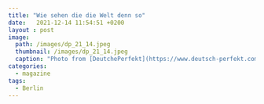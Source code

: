 ```yaml
---
title: "Wie sehen die die Welt denn so"
date:   2021-12-14 11:54:51 +0200
layout : post
image: 
  path: /images/dp_21_14.jpeg
  thumbnail: /images/dp_21_14.jpeg
  caption: "Photo from [DeutchePerfekt](https://www.deutsch-perfekt.com/)"
categories:
  - magazine
tags:
  - Berlin
---
```


